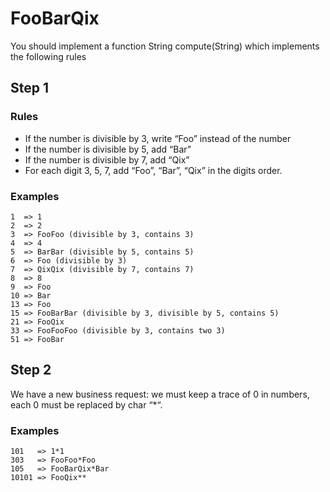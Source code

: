 # FooBarQix

You should implement a function String compute(String) which implements the following rules

## Step 1

### Rules
* If the number is divisible by 3, write “Foo” instead of the number
* If the number is divisible by 5, add “Bar”
* If the number is divisible by 7, add “Qix”
* For each digit 3, 5, 7, add “Foo”, “Bar”, “Qix” in the digits order.

### Examples

```
1  => 1
2  => 2
3  => FooFoo (divisible by 3, contains 3)
4  => 4
5  => BarBar (divisible by 5, contains 5)
6  => Foo (divisible by 3)
7  => QixQix (divisible by 7, contains 7)
8  => 8
9  => Foo
10 => Bar
13 => Foo
15 => FooBarBar (divisible by 3, divisible by 5, contains 5)
21 => FooQix
33 => FooFooFoo (divisible by 3, contains two 3)
51 => FooBar
```
## Step 2

We have a new business request: we must keep a trace of 0 in numbers, each 0 must be replaced by char “*“.

### Examples

```
101   => 1*1
303   => FooFoo*Foo
105   => FooBarQix*Bar
10101 => FooQix**

```
